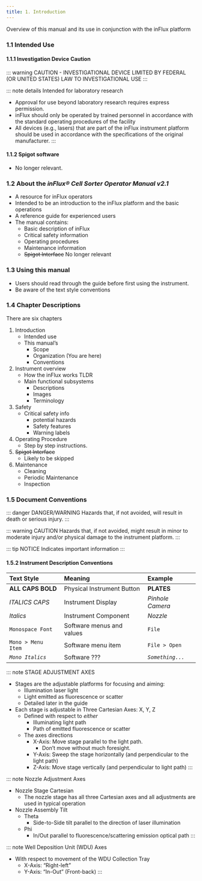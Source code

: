 ```yaml
--- 
title: 1. Introduction
--- 
```


<!-- filename: manual-cytopeia-01-intro.md -->

Overview of this manual and its use in conjunction with the inFlux platform


### 1.1 Intended Use

#### 1.1.1 Investigation Device Caution

::: warning CAUTION - INVESTIGATIONAL DEVICE
LIMITED BY FEDERAL (OR UNITED STATES) LAW TO INVESTIGATIONAL USE
:::

::: note details Intended for laboratory research
-   Approval for use beyond laboratory research requires express permission.
-   inFlux should only be operated by trained personnel in accordance with the standard operating procedures of the facility
-   All devices (e.g., lasers) that are part of the inFlux instrument platform should be used in accordance with the specifications of the original manufacturer.
:::

#### 1.1.2 Spigot software

-   No longer relevant.

### 1.2 About the *inFlux&reg; Cell Sorter Operator Manual v2.1*

-   A resource for inFlux operators
-   Intended to be an introduction to the inFlux platform and the basic operations
-   A reference guide for experienced users
-   The manual contains:
    -   Basic description of inFlux
    -   Critical safety information
    -   Operating procedures
    -   Maintenance information
    -   ~~Spigot Interface~~ No longer relevant

### 1.3 Using this manual

-   Users should read through the guide before first using the instrument.
-   Be aware of the text style conventions

### 1.4 Chapter Descriptions

There are six chapters

1.  Introduction
    -   Intended use
    -   This manual’s
        -   Scope
        -   Organization (You are here)
        -   Conventions
2.  Instrument overview
    -   How the inFlux works TLDR
    -   Main functional subsystems
        -   Descriptions
        -   Images
        -   Terminology
3.  Safety
    -   Critical safety info
        -   potential hazards
        -   Safety features
        -   Warning labels
4.  Operating Procedure
    -   Step by step instructions.
5.  ~~Spigot Interface~~
    -   Likely to be skipped
6.  Maintenance
    -   Cleaning
    -   Periodic Maintenance
    -   Inspection

### 1.5 Document Conventions

::: danger DANGER/WARNING
Hazards that, if not avoided, will result in death or serious injury.
:::

::: warning CAUTION
Hazards that, if not avoided, might result in minor to moderate injury and/or physical damage to the instrument platform.
:::

::: tip NOTICE
Indicates important information
:::

#### 1.5.2 Instrument Description Conventions

| **Text Style**     | **Meaning**                | **Example**      |
| :----------------- | :------------------------- | :--------------- |
| **ALL CAPS BOLD**  | Physical Instrument Button | **PLATES**       |
| *ITALICS CAPS*     | Instrument Display         | *Pinhole Camera* |
| *Italics*          | Instrument Component       | *Nozzle*         |
| `Monospace Font`   | Software menus and values  | `File`           |
| `Mono > Menu Item` | Software menu item         | `File > Open`    |
| *`Mono Italics`*   | Software ???               | *`Something...`* |

::: note STAGE ADJUSTMENT AXES
-   Stages are the adjustable platforms for focusing and aiming:
    -   Illumination laser light
    -   Light emitted as fluorescence or scatter 
    -   Detailed later in the guide
-   Each stage is adjustable in Three Cartesian Axes: X, Y, Z
    -   Defined with respect to *either*
        -   Illuminating light path
        -   Path of emitted fluorescence or scatter
    -   The axes directions
        -   X-Axis: Move stage parallel to the light path.
            -   Don’t move without much foresight.
        -   Y-Axis: Sweep the stage horizontally (and perpendicular to the light path)
        -   Z-Axis: Move stage vertically (and perpendicular to light path)
:::

::: note Nozzle Adjustment Axes
-   Nozzle Stage Cartesian
    -   The nozzle stage has all three Cartesian axes and all adjustments are used in typical operation
-   Nozzle Assembly Tilt
    -   Theta 
        -   Side-to-Side tilt parallel to the direction of laser illumination
    -   Phi 
        -   In/Out parallel to fluorescence/scattering emission optical path
:::

::: note Well Deposition Unit (WDU) Axes
-   With respect to movement of the WDU Collection Tray
    -   X-Axis: “Right-left”
    -   Y-Axis: “In-Out” (Front-back)
:::
